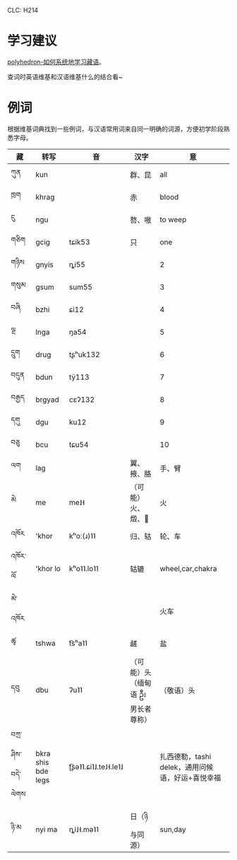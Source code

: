 CLC: H214

# 学习建议

[polyhedron-如何系统地学习藏语](https://www.zhihu.com/question/21069595/answer/583500798)。

查词时英语维基和汉语维基什么的结合看~

# 例词

根据维基词典找到一些例词，与汉语常用词来自同一明确的词源，方便初学阶段熟悉字母。

藏  |转写    | 音     | 汉字   | 意 |
-|-|-|-|-
ཀུན  | kun    |        | 群、昆 | all 
ཁྲག  | khrag  |        | 赤     | blood
ངུ   | ngu    |        | 嗸、嗷 | to weep
གཅིག | gcig   |tɕik53  | 只     | one 
གཉིས | gnyis  |ȵi55    |        | 2
གསུམ | gsum   |sum55   |        | 3
བཞི  | bzhi   |ɕi12    |        | 4
ལྔ   | lnga   |ŋa54    |        | 5
དྲུག  | drug   |tʂʰuk132 |       | 6
བདུན | bdun   |tỹ113    |       | 7
བརྒྱད | brgyad |cɛʔ132   |       | 8
དགུ  | dgu    |ku12     |       | 9
བཅུ  | bcu    |tɕu54    |       | 10
ལག  | lag    |         |翼、掖、胳|手、臂
མེ   | me     |me˩˧      |（可能）火、燬、𤈦|火
འཁོར  | 'khor |kʰoː(ɹ)˥˥|归、轱  | 轮、车
འཁོར་ལོ |'khor lo|kʰo˥˥.lo˥˥|轱辘  |wheel,car,chakra
མེ་འཁོར |       |         |        |火车
ཚྭ   |tshwa   |t͡sʰa˥˥   |鹾      |盐
དབུ   |dbu    |ʔu˥˥     |（可能）头（缅甸语 ဦး 男长者尊称）|（敬语）头
བཀྲ་ཤིས་བདེ་ལེགས|bkra shis bde legs|ʈ͡ʂə˥˥.ɕi˥˩.te˩˧.le˥˩|  |扎西德勒，tashi delek，通用问候语，好运+喜悦幸福
ཉི་མ   |nyi ma |ȵi˩˧.mə˥˥ |日（ཉི与同源）| sun,day